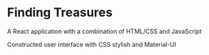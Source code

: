 # Finding Treasures
A React application with a combination of HTML/CSS and JavaScript

Constructed user interface with CSS stylish and Material-UI

